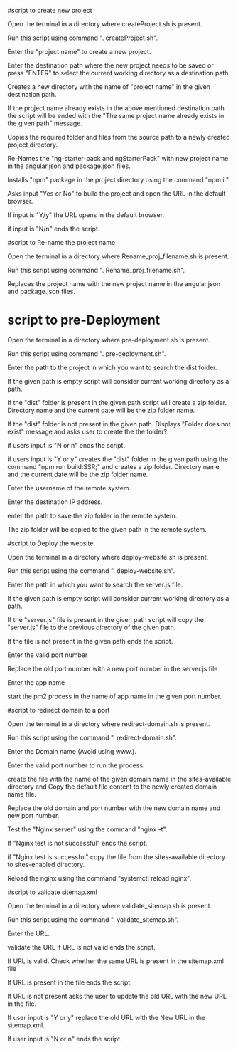 #script to create new project

Open the terminal in a directory where createProject.sh is present.

Run this script using command ". createProject.sh".

Enter the "project name" to create a new project.

Enter the destination path where the new project needs to be saved or press "ENTER" to select the current working directory as a destination path. 

Creates a new directory with the name of "project name" in the given destination path.

If the project name already exists in the above mentioned destination path the script will be ended with the "The same project name already exists in the given path" message.

Copies the required folder and files from the source path to a newly created project directory.

Re-Names the "ng-starter-pack and ngStarterPack" with new project name in the angular.json and package.json files.

Installs "npm" package in the project directory using the command "npm i ".

Asks input "Yes or No" to build the project and open the URL in the default browser.   

If input is "Y/y" the URL opens in the default browser.

if input is "N/n" ends the script.



#script to Re-name the project name

Open the terminal in a directory where Rename_proj_filename.sh is present.

Run this script using command ". Rename_proj_filename.sh".

Replaces the project name with the new project name in the angular.json and package.json files.



# script to pre-Deployment

Open the terminal in a directory where pre-deployment.sh is present.

Run this script using command ". pre-deployment.sh".

Enter the path to the project in which you want to search the dist folder.

If the given path is empty script will consider current working directory as a path.


If the "dist" folder is present in the given path script will create a zip folder. Directory name and the current date will be the zip folder name.

If the "dist" folder is not present in the given path. Displays "Folder does not exist"  message and asks user to create the   the folder?.

if users input is "N or n" ends the script.

if users input is "Y or y" creates the "dist" folder in the given path using the command "npm run build:SSR;" and creates a zip folder. Directory name and the current date will be the zip folder name.

Enter the username of the remote system.

Enter the destination IP address.

enter the path to save the zip folder in the remote system.

The zip folder will be copied to the given path in the remote system.



#script to Deploy the website.

Open the terminal in a directory where deploy-website.sh is present.

Run this script using the command ". deploy-website.sh".

Enter the path in which you want to search the  server.js file.

If the given path is empty script will consider current working directory as a path.

If the "server.js" file is present in the given path script will copy the "server.js" file to the previous directory of the given path.

If the file is not present in the given path ends the script.

Enter the valid port number

Replace the old port number with a new port number in the server.js file

Enter the app name 

start the pm2 process in the name of app name in the given port number.



#script to redirect domain to a port

Open the terminal in a directory where redirect-domain.sh is present.

Run this script using the command ". redirect-domain.sh".

Enter the Domain name (Avoid using www.).

Enter the valid port number to run the process.

create the file with the name of the given domain name in the sites-available directory and Copy the default file content to the newly created domain name file.

Replace the old domain and port number with the new domain name and new port number.

Test the "Nginx server" using the command "nginx -t".

If  "Nginx test is not successful" ends the script.

if "Nginx test is successful" copy the file from the sites-available directory to sites-enabled directory.

Reload the nginx using the command "systemctl reload nginx".  



#script to validate sitemap.xml

Open the terminal in a directory where validate_sitemap.sh is present.

Run this script using the command ". validate_sitemap.sh".

Enter the URL.

validate the URL if URL is not valid ends the script.

If URL is valid. Check whether the same URL is present in the sitemap.xml file

If URL is present in the file ends the script.

If URL is not present asks the user to update the old URL with the new URL in the file.

If user input is "Y or y" replace the old URL with the New URL in the sitemap.xml.

If user input is "N or n" ends the script.
























 









